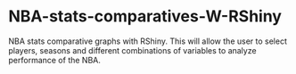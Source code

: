 # NBA-stats-comparatives-W-RShiny
NBA stats comparative graphs  with RShiny. This will allow the user to select players, seasons and different combinations of variables to analyze performance of the NBA.
